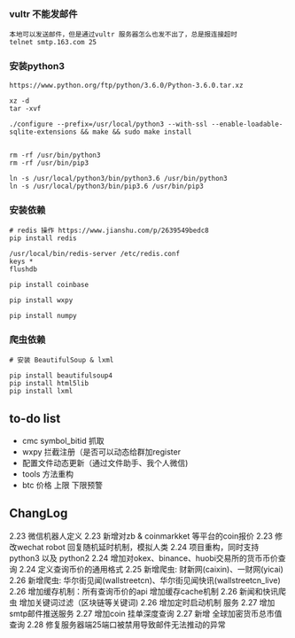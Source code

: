 ### vultr 不能发邮件

    本地可以发送邮件，但是通过vultr 服务器怎么也发不出了，总是报连接超时
    telnet smtp.163.com 25

### 安装python3

    https://www.python.org/ftp/python/3.6.0/Python-3.6.0.tar.xz

    xz -d 
    tar -xvf
    
    ./configure --prefix=/usr/local/python3 --with-ssl --enable-loadable-sqlite-extensions && make && sudo make install
    
    
    rm -rf /usr/bin/python3
    rm -rf /usr/bin/pip3
    
    ln -s /usr/local/python3/bin/python3.6 /usr/bin/python3
    ln -s /usr/local/python3/bin/pip3.6 /usr/bin/pip3


### 安装依赖

    # redis 操作 https://www.jianshu.com/p/2639549bedc8
    pip install redis
    
    /usr/local/bin/redis-server /etc/redis.conf
    keys * 
    flushdb
    
    pip install coinbase
    
    pip install wxpy
    
    pip install numpy
    
### 爬虫依赖

    # 安装 BeautifulSoup & lxml
    
    pip install beautifulsoup4
    pip install html5lib
    pip install lxml
    
## to-do list

- cmc symbol_bitid 抓取
- wxpy 拦截注册（是否可以动态给群加register
- 配置文件动态更新（通过文件助手、我个人微信)
- tools 方法重构
- btc 价格 上限 下限预警

## ChangLog

2.23 微信机器人定义
2.23 新增对zb & coinmarkket 等平台的coin报价
2.23 修改wechat robot 回复随机延时机制，模拟人类
2.24 项目重构，同时支持python3 以及 python2
2.24 增加对okex、binance、huobi交易所的货币币价查询
2.24 定义查询币价的通用格式
2.25 新增爬虫: 财新网(caixin)、一财网(yicai)
2.26 新增爬虫: 华尔街见闻(wallstreetcn)、华尔街见闻快讯(wallstreetcn_live)
2.26 增加缓存机制：所有查询币价的api 增加缓存cache机制
2.26 新闻和快讯爬虫 增加关键词过滤（区块链等关键词)
2.26 增加定时启动机制 服务
2.27 增加smtp邮件推送服务
2.27 增加coin 挂单深度查询
2.27 新增 全球加密货币总市值查询
2.28 修复服务器端25端口被禁用导致邮件无法推动的异常


